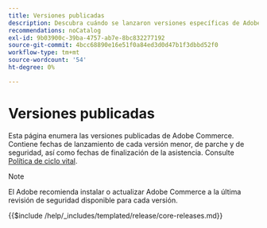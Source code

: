 ```yaml
---
title: Versiones publicadas
description: Descubra cuándo se lanzaron versiones específicas de Adobe Commerce.
recommendations: noCatalog
exl-id: 9b03900c-39ba-4757-ab7e-8bc832277192
source-git-commit: 4bcc68890e16e51f0a84ed3d0d47b1f3dbbd52f0
workflow-type: tm+mt
source-wordcount: '54'
ht-degree: 0%

---
```


# Versiones publicadas

Esta página enumera las versiones publicadas de Adobe Commerce. Contiene fechas de lanzamiento de cada versión menor, de parche y de seguridad, así como fechas de finalización de la asistencia. Consulte [Política de ciclo vital](lifecycle-policy.md).

>[!NOTE]
>
>El Adobe recomienda instalar o actualizar Adobe Commerce a la última revisión de seguridad disponible para cada versión.

{{$include /help/_includes/templated/release/core-releases.md}}
